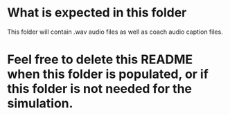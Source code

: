 # What is expected in this folder
This folder will contain .wav audio files as well as coach audio caption files.

# Feel free to delete this README when this folder is populated, or if this folder is not needed for the simulation.
